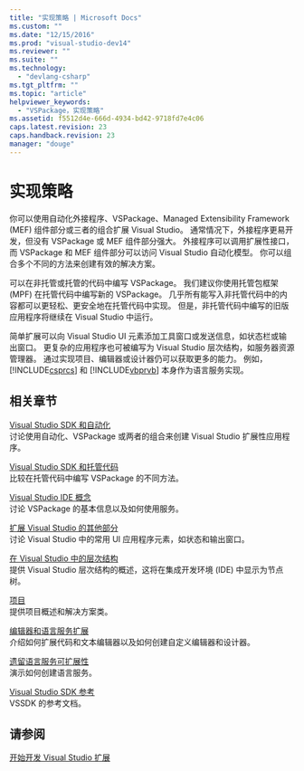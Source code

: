 ```yaml
---
title: "实现策略 | Microsoft Docs"
ms.custom: ""
ms.date: "12/15/2016"
ms.prod: "visual-studio-dev14"
ms.reviewer: ""
ms.suite: ""
ms.technology: 
  - "devlang-csharp"
ms.tgt_pltfrm: ""
ms.topic: "article"
helpviewer_keywords: 
  - "VSPackage，实现策略"
ms.assetid: f5512d4e-666d-4934-bd42-9718fd7e4c06
caps.latest.revision: 23
caps.handback.revision: 23
manager: "douge"
---
```

# 实现策略
你可以使用自动化外接程序、VSPackage、Managed Extensibility Framework \(MEF\) 组件部分或三者的组合扩展 Visual Studio。 通常情况下，外接程序更易开发，但没有 VSPackage 或 MEF 组件部分强大。 外接程序可以调用扩展性接口，而 VSPackage 和 MEF 组件部分可以访问 Visual Studio 自动化模型。 你可以组合多个不同的方法来创建有效的解决方案。  
  
 可以在非托管或托管的代码中编写 VSPackage。 我们建议你使用托管包框架 \(MPF\) 在托管代码中编写新的 VSPackage。 几乎所有能写入非托管代码中的内容都可以更轻松、更安全地在托管代码中实现。 但是，非托管代码中编写的旧版应用程序将继续在 Visual Studio 中运行。  
  
 简单扩展可以向 Visual Studio UI 元素添加工具窗口或发送信息，如状态栏或输出窗口。 更复杂的应用程序也可被编写为 Visual Studio 层次结构，如服务器资源管理器。 通过实现项目、编辑器或设计器仍可以获取更多的能力。 例如，[!INCLUDE[csprcs](../ide/includes/csprcs_md.md)] 和 [!INCLUDE[vbprvb](../Token/vbprvb_md.md)] 本身作为语言服务实现。  
  
## 相关章节  
 [Visual Studio SDK 和自动化](../Topic/Visual%20Studio%20SDK%20and%20Automation.md)  
 讨论使用自动化、VSPackage 或两者的组合来创建 Visual Studio 扩展性应用程序。  
  
 [Visual Studio SDK 和托管代码](../misc/visual-studio-sdk-and-managed-code.md)  
 比较在托管代码中编写 VSPackage 的不同方法。  
  
 [Visual Studio IDE 概念](../misc/visual-studio-ide-concepts.md)  
 讨论 VSPackage 的基本信息以及如何使用服务。  
  
 [扩展 Visual Studio 的其他部分](../Topic/Extending%20Other%20Parts%20of%20Visual%20Studio.md)  
 讨论 Visual Studio 中的常用 UI 应用程序元素，如状态和输出窗口。  
  
 [在 Visual Studio 中的层次结构](../Topic/Hierarchies%20in%20Visual%20Studio.md)  
 提供 Visual Studio 层次结构的概述，这将在集成开发环境 \(IDE\) 中显示为节点树。  
  
 [项目](../Topic/Projects.md)  
 提供项目概述和解决方案类。  
  
 [编辑器和语言服务扩展](../Topic/Editor%20and%20Language%20Service%20Extensions.md)  
 介绍如何扩展代码和文本编辑器以及如何创建自定义编辑器和设计器。  
  
 [遗留语言服务可扩展性](../Topic/Legacy%20Language%20Service%20Extensibility.md)  
 演示如何创建语言服务。  
  
 [Visual Studio SDK 参考](../Topic/Visual%20Studio%20SDK%20Reference.md)  
 VSSDK 的参考文档。  
  
## 请参阅  
 [开始开发 Visual Studio 扩展](../Topic/Starting%20to%20Develop%20Visual%20Studio%20Extensions.md)